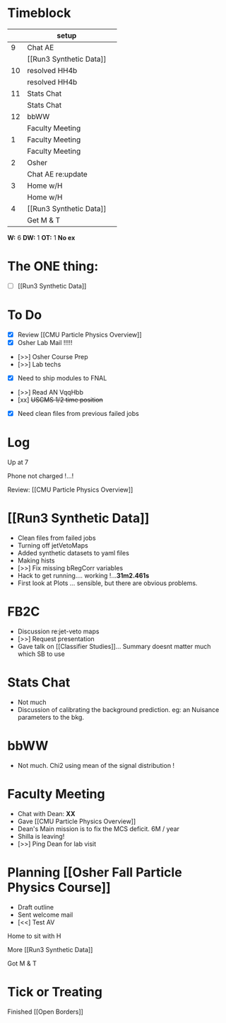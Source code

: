 # Timeblock

|     | setup                   |     |
| --- | ----------------------- | --- |
| 9   | Chat AE                 |     |
|     | [[Run3 Synthetic Data]] |     |
| 10  | resolved HH4b           |     |
|     | resolved HH4b           |     |
| 11  | Stats Chat              |     |
|     | Stats Chat              |     |
| 12  | bbWW                    |     |
|     | Faculty Meeting         |     |
| 1   | Faculty Meeting         |     |
|     | Faculty Meeting         |     |
| 2   | Osher                   |     |
|     | Chat AE re:update       |     |
| 3   | Home w/H                |     |
|     | Home w/H                |     |
| 4   | [[Run3 Synthetic Data]] |     |
|     | Get M & T               |     |

**W:** 6
**DW:** 1
**OT:** 1
**No ex**

# The ONE thing: 
- [ ] [[Run3 Synthetic Data]]


# To Do
- [x]  Review [[CMU Particle Physics Overview]]
- [x]  Osher Lab Mail !!!!!
- [>>] Osher Course Prep
- [>>] Lab techs
- [x] Need to ship modules to FNAL
- [>>] Read AN VqqHbb
- [xx] ~~USCMS 1/2 time position~~
- [x] Need clean files from previous failed jobs

# Log


Up at 7 

Phone not charged !...!  

Review: [[CMU Particle Physics Overview]]


# [[Run3 Synthetic Data]]
- Clean files from failed jobs
- Turning off jetVetoMaps
- Added synthetic datasets to yaml files
- Making hists
- [>>] Fix missing bRegCorr variables
- Hack to get running.... working !...**31m2.461s**
- First look at Plots ... sensible, but there are obvious problems. 


# FB2C
- Discussion re:jet-veto maps
- [>>] Request presentation
- Gave talk on [[Classifier Studies]]... Summary doesnt matter much which SB to use


# Stats Chat 
- Not much 
- Discussion of calibrating the background prediction. eg: an Nuisance parameters to the bkg. 

# bbWW
- Not much.  Chi2 using mean of the signal distribution !


# Faculty Meeting
- Chat with Dean: ____XX____ 
- Gave [[CMU Particle Physics Overview]]
- Dean's Main mission is to fix the MCS deficit. 6M / year
- Shilla is leaving!
- [>>] Ping Dean for lab visit

# Planning [[Osher Fall Particle Physics Course]]
- Draft outline 
- Sent welcome mail
- [<<] Test AV

Home to sit with H

More [[Run3 Synthetic Data]]

Got M & T 

# Tick or Treating

Finished [[Open Borders]]
